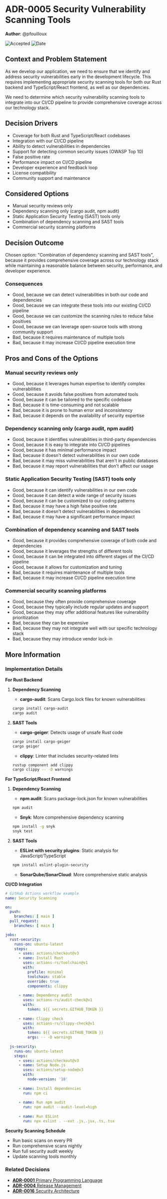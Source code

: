 # **ADR-0005** Security Vulnerability Scanning Tools

**Author**: @pfouilloux

![Accepted](https://img.shields.io/badge/status-accepted-success) ![Date](https://img.shields.io/badge/Date-06_Mar_2025-lightblue)

## Context and Problem Statement

As we develop our application, we need to ensure that we identify and address security vulnerabilities early in the development lifecycle. This requires implementing appropriate security scanning tools for both our Rust backend and TypeScript/React frontend, as well as our dependencies.

We need to determine which security vulnerability scanning tools to integrate into our CI/CD pipeline to provide comprehensive coverage across our technology stack.

## Decision Drivers

* Coverage for both Rust and TypeScript/React codebases
* Integration with our CI/CD pipeline
* Ability to detect vulnerabilities in dependencies
* Support for detecting common security issues (OWASP Top 10)
* False positive rate
* Performance impact on CI/CD pipeline
* Developer experience and feedback loop
* License compatibility
* Community support and maintenance

## Considered Options

* Manual security reviews only
* Dependency scanning only (cargo audit, npm audit)
* Static Application Security Testing (SAST) tools only
* Combination of dependency scanning and SAST tools
* Commercial security scanning platforms

## Decision Outcome

Chosen option: "Combination of dependency scanning and SAST tools", because it provides comprehensive coverage across our technology stack while maintaining a reasonable balance between security, performance, and developer experience.

### Consequences

* Good, because we can detect vulnerabilities in both our code and dependencies
* Good, because we can integrate these tools into our existing CI/CD pipeline
* Good, because we can customize the scanning rules to reduce false positives
* Good, because we can leverage open-source tools with strong community support
* Bad, because it requires maintenance of multiple tools
* Bad, because it may increase CI/CD pipeline execution time

## Pros and Cons of the Options

### Manual security reviews only

* Good, because it leverages human expertise to identify complex vulnerabilities
* Good, because it avoids false positives from automated tools
* Good, because it can be tailored to the specific codebase
* Bad, because it is time-consuming and not scalable
* Bad, because it is prone to human error and inconsistency
* Bad, because it depends on the availability of security expertise

### Dependency scanning only (cargo audit, npm audit)

* Good, because it identifies vulnerabilities in third-party dependencies
* Good, because it is easy to integrate into CI/CD pipelines
* Good, because it has minimal performance impact
* Bad, because it doesn't detect vulnerabilities in our own code
* Bad, because it may miss vulnerabilities that aren't in public databases
* Bad, because it may report vulnerabilities that don't affect our usage

### Static Application Security Testing (SAST) tools only

* Good, because it can identify vulnerabilities in our own code
* Good, because it can detect a wide range of security issues
* Good, because it can be customized to our coding patterns
* Bad, because it may have a high false positive rate
* Bad, because it doesn't detect vulnerabilities in dependencies
* Bad, because it may have a significant performance impact

### Combination of dependency scanning and SAST tools

* Good, because it provides comprehensive coverage of both code and dependencies
* Good, because it leverages the strengths of different tools
* Good, because it can be integrated into different stages of the CI/CD pipeline
* Good, because it allows for customization and tuning
* Bad, because it requires maintenance of multiple tools
* Bad, because it may increase CI/CD pipeline execution time

### Commercial security scanning platforms

* Good, because they often provide comprehensive coverage
* Good, because they typically include regular updates and support
* Good, because they may offer additional features like vulnerability prioritization
* Bad, because they can be expensive
* Bad, because they may not integrate well with our specific technology stack
* Bad, because they may introduce vendor lock-in

## More Information

### Implementation Details

**For Rust Backend**

1. **Dependency Scanning**
   - **cargo-audit**: Scans Cargo.lock files for known vulnerabilities
   ```bash
   cargo install cargo-audit
   cargo audit
   ```

2. **SAST Tools**
   - **cargo-geiger**: Detects usage of unsafe Rust code
   ```bash
   cargo install cargo-geiger
   cargo geiger
   ```
   - **clippy**: Linter that includes security-related lints
   ```bash
   rustup component add clippy
   cargo clippy -- -D warnings
   ```

**For TypeScript/React Frontend**

1. **Dependency Scanning**
   - **npm audit**: Scans package-lock.json for known vulnerabilities
   ```bash
   npm audit
   ```
   - **Snyk**: More comprehensive dependency scanning
   ```bash
   npm install -g snyk
   snyk test
   ```

2. **SAST Tools**
   - **ESLint with security plugins**: Static analysis for JavaScript/TypeScript
   ```bash
   npm install eslint-plugin-security
   ```
   - **SonarQube/SonarCloud**: More comprehensive static analysis

**CI/CD Integration**

```yaml
# GitHub Actions workflow example
name: Security Scanning

on:
  push:
    branches: [ main ]
  pull_request:
    branches: [ main ]

jobs:
  rust-security:
    runs-on: ubuntu-latest
    steps:
      - uses: actions/checkout@v3
      - name: Install Rust
        uses: actions-rs/toolchain@v1
        with:
          profile: minimal
          toolchain: stable
          override: true
          components: clippy
      
      - name: Dependency audit
        uses: actions-rs/audit-check@v1
        with:
          token: ${{ secrets.GITHUB_TOKEN }}
      
      - name: Clippy check
        uses: actions-rs/clippy-check@v1
        with:
          token: ${{ secrets.GITHUB_TOKEN }}
          args: -- -D warnings
  
  js-security:
    runs-on: ubuntu-latest
    steps:
      - uses: actions/checkout@v3
      - name: Setup Node.js
        uses: actions/setup-node@v3
        with:
          node-version: '18'
      
      - name: Install dependencies
        run: npm ci
      
      - name: Run npm audit
        run: npm audit --audit-level=high
      
      - name: Run ESLint
        run: npx eslint . --ext .js,.jsx,.ts,.tsx
```

**Security Scanning Schedule**

- Run basic scans on every PR
- Run comprehensive scans nightly
- Run full security audit weekly
- Update scanning tools monthly

### Related Decisions

* [**ADR-0001** Primary Programming Language](adr-0001-primary-programming-language.md)
* [**ADR-0004** Release Management](adr-0004-release-management.md)
* [**ADR-0016** Security Architecture](adr-0016-security-architecture.md)